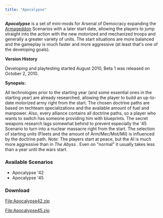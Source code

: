 ```yaml
---
title: "Apocalypse"
---
```


***Apocalypse*** is a set of mini-mods for Arsenal of Democracy
expanding the [Armageddon](/Armageddon "Armageddon") Scenarios with a
later start date, allowing the players to jump straight into the action
with the new motorized and mechanized troops and generally a greater
variety of units. The start situations are more balanced and the
gameplay is much faster and more aggressive (at least that's one of the
developing goals).

**Version History**

Developing and playtesting started August 2010, Beta 1 was released on
October 2, 2010.

**Synopsis:**

All technologies prior to the starting year (and some essential ones in
the starting year) are already researched, allowing the player to build
an up-to-date motorized army right from the start. The chosen doctrine
paths are based on techteam specializations and the available amount of
fuel and manpower. Also, every alliance contains all doctrine paths, so
a player who wants to switch has someone providing him with blueprints.
The secret weapons research lags somewhat behind to prevent especially
the '45 Scenario to turn into a nuclear massacre right from the start.
The selection of starting units (Fleets and the amount of
Arm/Mec/Mot/Mil) is influenced by the doctrine path. *Note:* The players
start at peace, but the AI is much more aggressive than in *The Abyss* .
Even on "normal" it usually takes less than a year until the wars start.

###  **Available Scenarios** 

-   Apocalypse '42
-   Apocalypse '45

###  **Download** 

[File:Apocalypse42.zip](/index.php?title=Special:Upload&wpDestFile=Apocalypse42.zip "File:Apocalypse42.zip")

[File:Apocalypse45.zip](/index.php?title=Special:Upload&wpDestFile=Apocalypse45.zip "File:Apocalypse45.zip")
